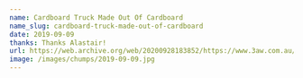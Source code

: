 ```yaml
---
name: Cardboard Truck Made Out Of Cardboard
name_slug: cardboard-truck-made-out-of-cardboard
date: 2019-09-09
thanks: Thanks Alastair!
url: https://web.archive.org/web/20200928183852/https://www.3aw.com.au/truck-stuck-under-the-montague-street-bridge/
image: /images/chumps/2019-09-09.jpg
---
```

